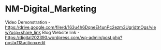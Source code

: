 # NM-Digital_Marketing
Video Demonstration -https://drive.google.com/file/d/163u4h6DqneEl4unPc2ezm3UgridtnOgs/view?usp=share_link
Blog Website link - https://digital202390.wordpress.com/wp-admin/post.php?post=11&action=edit
